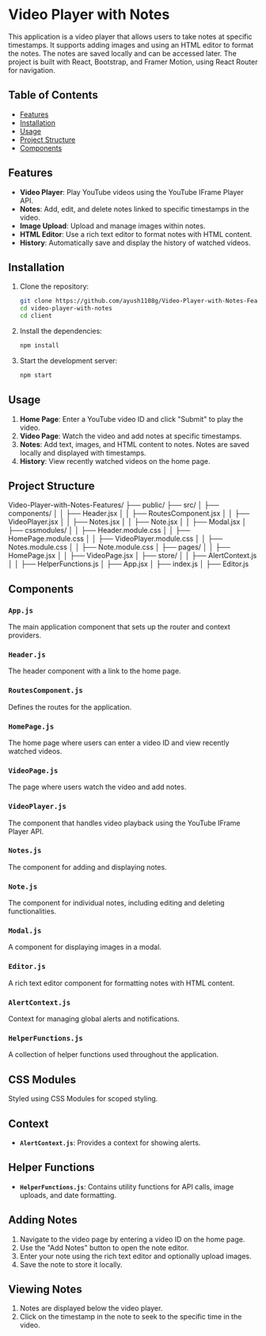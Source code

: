 # Video Player with Notes

This application is a video player that allows users to take notes at specific timestamps. It supports adding images and using an HTML editor to format the notes. The notes are saved locally and can be accessed later. The project is built with React, Bootstrap, and Framer Motion, using React Router for navigation.

## Table of Contents

- [Features](#features)
- [Installation](#installation)
- [Usage](#usage)
- [Project Structure](#project-structure)
- [Components](#components)

## Features

- **Video Player**: Play YouTube videos using the YouTube IFrame Player API.
- **Notes**: Add, edit, and delete notes linked to specific timestamps in the video.
- **Image Upload**: Upload and manage images within notes.
- **HTML Editor**: Use a rich text editor to format notes with HTML content.
- **History**: Automatically save and display the history of watched videos.

## Installation

1. Clone the repository:

   ```bash
   git clone https://github.com/ayush1108g/Video-Player-with-Notes-Features.git
   cd video-player-with-notes
   cd client
   ```

2. Install the dependencies:

   ```bash
   npm install
   ```

3. Start the development server:
   ```bash
   npm start
   ```

## Usage

1. **Home Page**: Enter a YouTube video ID and click "Submit" to play the video.
2. **Video Page**: Watch the video and add notes at specific timestamps.
3. **Notes**: Add text, images, and HTML content to notes. Notes are saved locally and displayed with timestamps.
4. **History**: View recently watched videos on the home page.

## Project Structure

Video-Player-with-Notes-Features/ ├── public/ ├── src/ │ ├── components/ │ │ ├── Header.jsx │ │ ├── RoutesComponent.jsx │ │ ├── VideoPlayer.jsx │ │ ├── Notes.jsx │ │ ├── Note.jsx │ │ ├── Modal.jsx │ ├── cssmodules/ │ │ ├── Header.module.css │ │ ├── HomePage.module.css │ │ ├── VideoPlayer.module.css │ │ ├── Notes.module.css │ │ ├── Note.module.css │ ├── pages/ │ │ ├── HomePage.jsx │ │ ├── VideoPage.jsx │ ├── store/ │ │ ├── AlertContext.js │ │ ├── HelperFunctions.js │ ├── App.jsx │ ├── index.js │ ├── Editor.js

## Components

### `App.js`

The main application component that sets up the router and context providers.

### `Header.js`

The header component with a link to the home page.

### `RoutesComponent.js`

Defines the routes for the application.

### `HomePage.js`

The home page where users can enter a video ID and view recently watched videos.

### `VideoPage.js`

The page where users watch the video and add notes.

### `VideoPlayer.js`

The component that handles video playback using the YouTube IFrame Player API.

### `Notes.js`

The component for adding and displaying notes.

### `Note.js`

The component for individual notes, including editing and deleting functionalities.

### `Modal.js`

A component for displaying images in a modal.

### `Editor.js`

A rich text editor component for formatting notes with HTML content.

### `AlertContext.js`

Context for managing global alerts and notifications.

### `HelperFunctions.js`

A collection of helper functions used throughout the application.

## CSS Modules

Styled using CSS Modules for scoped styling.

## Context

- **`AlertContext.js`**: Provides a context for showing alerts.

## Helper Functions

- **`HelperFunctions.js`**: Contains utility functions for API calls, image uploads, and date formatting.

## Adding Notes

1. Navigate to the video page by entering a video ID on the home page.
2. Use the "Add Notes" button to open the note editor.
3. Enter your note using the rich text editor and optionally upload images.
4. Save the note to store it locally.

## Viewing Notes

1. Notes are displayed below the video player.
2. Click on the timestamp in the note to seek to the specific time in the video.
